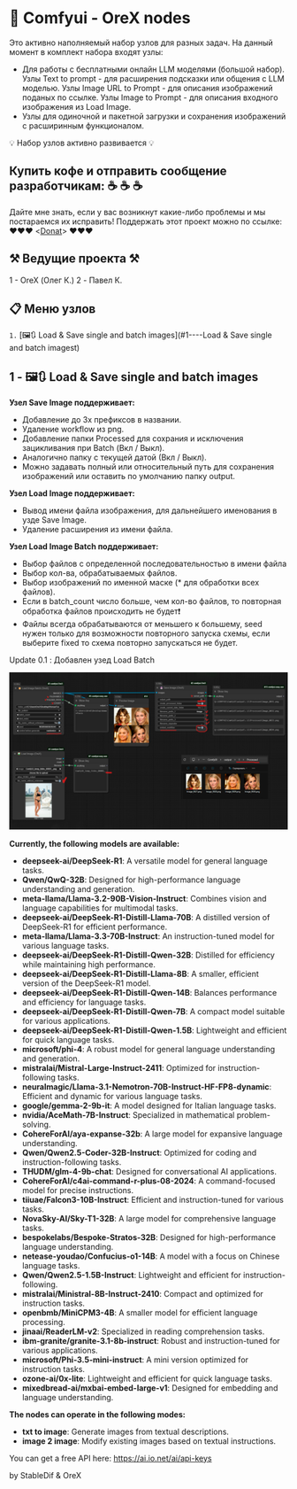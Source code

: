 # 🤫 Comfyui - OreX nodes 

Это активно наполняемый набор узлов для разных задач. На данный момент в комплект набора входят узлы:
- Для работы с бесплатными онлайн LLM моделями (большой набор). Узлы Text to prompt - для расширения подсказки или общения с LLM моделью. Узлы Image URL to Prompt - для описания изображений поданых по ссылке. Узлы Image to Prompt - для описания входного изображения из Load Image.
- Узлы для одиночной и пакетной загрузки и сохранения изображений с расширинным функционалом.

💡 Набор узлов активно развивается 💡

## Купить кофе и отправить сообщение разработчикам: ☕  ☕  ☕
Дайте мне знать, если у вас возникнут какие-либо проблемы и мы постараемся их исправить!
Поддержать этот проект можно по ссылке: ❤️❤️❤️ <[Donat](https://www.donationalerts.com/r/orex21)> ❤️❤️❤️

## ⚒️ Ведущие проекта ⚒️

1 -  OreX (Олег К.)
2 -  Павел К.

## 📋 Меню узлов
`1.` [🖼️🔃 Load & Save single and batch images](#1----Load & Save single and batch imagest)


## 1 - 🖼️🔃 Load & Save single and batch images

**Узел Save Image поддерживает:**
- Добавление до 3х префиксов в названии.
- Удаление workflow из png.
- Добавление папки Processed для сохрания и исключения зацикливания при Batch (Вкл / Выкл).
- Аналогично папку с текущей датой (Вкл / Выкл).
- Можно задавать полный или относительный путь для сохранения изображений или оставить по умолчанию папку output.

**Узел Load Image поддерживает:**
- Вывод имени файла изображения, для дальнейшего именования в узде Save Image.
- Удаление расширения из имени файла.

**Узел Load Image Batch поддерживает:**
- Выбор файлов с определенной последовательностью в имени файла
- Выбор кол-ва, обрабатываемых файлов.
- Выбор изображений по именной маске (* для обработки всех файлов).
- Если в batch_count число больше, чем кол-во файлов, то повторная обработка файлов происходить не будет❗
- Файлы всегда обрабатываются от меньшего к большему, seed нужен только для возможности повторного запуска схемы, если выберите fixed то схема повторно запускаться не будет.

Update 0.1 : Добавлен узед Load Batch 

![Show Text](screenshots/Save-Load-Image-workflow.jpg)

**Currently, the following models are available:**
- **deepseek-ai/DeepSeek-R1**: A versatile model for general language tasks.
- **Qwen/QwQ-32B**: Designed for high-performance language understanding and generation.
- **meta-llama/Llama-3.2-90B-Vision-Instruct**: Combines vision and language capabilities for multimodal tasks.
- **deepseek-ai/DeepSeek-R1-Distill-Llama-70B**: A distilled version of DeepSeek-R1 for efficient performance.
- **meta-llama/Llama-3.3-70B-Instruct**: An instruction-tuned model for various language tasks.
- **deepseek-ai/DeepSeek-R1-Distill-Qwen-32B**: Distilled for efficiency while maintaining high performance.
- **deepseek-ai/DeepSeek-R1-Distill-Llama-8B**: A smaller, efficient version of the DeepSeek-R1 model.
- **deepseek-ai/DeepSeek-R1-Distill-Qwen-14B**: Balances performance and efficiency for language tasks.
- **deepseek-ai/DeepSeek-R1-Distill-Qwen-7B**: A compact model suitable for various applications.
- **deepseek-ai/DeepSeek-R1-Distill-Qwen-1.5B**: Lightweight and efficient for quick language tasks.
- **microsoft/phi-4**: A robust model for general language understanding and generation.
- **mistralai/Mistral-Large-Instruct-2411**: Optimized for instruction-following tasks.
- **neuralmagic/Llama-3.1-Nemotron-70B-Instruct-HF-FP8-dynamic**: Efficient and dynamic for various language tasks.
- **google/gemma-2-9b-it**: A model designed for Italian language tasks.
- **nvidia/AceMath-7B-Instruct**: Specialized in mathematical problem-solving.
- **CohereForAI/aya-expanse-32b**: A large model for expansive language understanding.
- **Qwen/Qwen2.5-Coder-32B-Instruct**: Optimized for coding and instruction-following tasks.
- **THUDM/glm-4-9b-chat**: Designed for conversational AI applications.
- **CohereForAI/c4ai-command-r-plus-08-2024**: A command-focused model for precise instructions.
- **tiiuae/Falcon3-10B-Instruct**: Efficient and instruction-tuned for various tasks.
- **NovaSky-AI/Sky-T1-32B**: A large model for comprehensive language tasks.
- **bespokelabs/Bespoke-Stratos-32B**: Designed for high-performance language understanding.
- **netease-youdao/Confucius-o1-14B**: A model with a focus on Chinese language tasks.
- **Qwen/Qwen2.5-1.5B-Instruct**: Lightweight and efficient for instruction-following.
- **mistralai/Ministral-8B-Instruct-2410**: Compact and optimized for instruction tasks.
- **openbmb/MiniCPM3-4B**: A smaller model for efficient language processing.
- **jinaai/ReaderLM-v2**: Specialized in reading comprehension tasks.
- **ibm-granite/granite-3.1-8b-instruct**: Robust and instruction-tuned for various applications.
- **microsoft/Phi-3.5-mini-instruct**: A mini version optimized for instruction tasks.
- **ozone-ai/0x-lite**: Lightweight and efficient for quick language tasks.
- **mixedbread-ai/mxbai-embed-large-v1**: Designed for embedding and language understanding.

**The nodes can operate in the following modes:**
- **txt to image**: Generate images from textual descriptions.
- **image 2 image**: Modify existing images based on textual instructions.

You can get a free API here: https://ai.io.net/ai/api-keys

by StableDif & OreX
